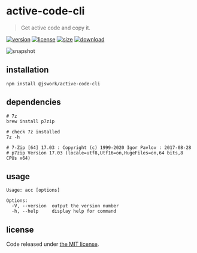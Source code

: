 # active-code-cli
> Get active code and copy it.

[![version][version-image]][version-url]
[![license][license-image]][license-url]
[![size][size-image]][size-url]
[![download][download-image]][download-url]

![snapshot](https://tva1.sinaimg.cn/large/008eGmZEgy1goaa40g6e1j30m003y3yl.jpg)

## installation
```shell
npm install @jswork/active-code-cli
```

## dependencies
```shell
# 7z
brew install p7zip

# check 7z installed
7z -h

# 7-Zip [64] 17.03 : Copyright (c) 1999-2020 Igor Pavlov : 2017-08-28
# p7zip Version 17.03 (locale=utf8,Utf16=on,HugeFiles=on,64 bits,8 CPUs x64)
```

## usage
~~~
Usage: acc [options]

Options:
  -V, --version  output the version number
  -h, --help     display help for command
~~~

## license
Code released under [the MIT license](https://github.com/afeiship/active-code-cli/blob/master/LICENSE.txt).

[version-image]: https://img.shields.io/npm/v/@jswork/active-code-cli
[version-url]: https://npmjs.org/package/@jswork/active-code-cli

[license-image]: https://img.shields.io/npm/l/@jswork/active-code-cli
[license-url]: https://github.com/afeiship/active-code-cli/blob/master/LICENSE.txt

[size-image]: https://img.shields.io/bundlephobia/minzip/@jswork/active-code-cli
[size-url]: https://github.com/afeiship/active-code-cli/blob/master/dist/active-code-cli.min.js

[download-image]: https://img.shields.io/npm/dm/@jswork/active-code-cli
[download-url]: https://www.npmjs.com/package/@jswork/active-code-cli
